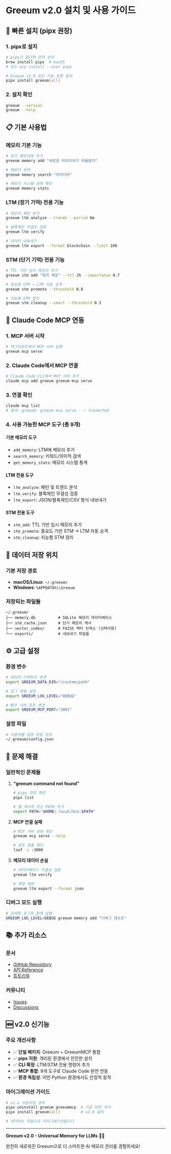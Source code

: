 # Greeum v2.0 설치 및 사용 가이드

## 🚀 빠른 설치 (pipx 권장)

### 1. pipx로 설치
```bash
# pipx가 없다면 먼저 설치
brew install pipx  # macOS
# 또는 pip install --user pipx

# Greeum v2.0 모든 기능 포함 설치
pipx install greeum[all]
```

### 2. 설치 확인
```bash
greeum --version
greeum --help
```

## 📋 기본 사용법

### 메모리 기본 기능
```bash
# 장기 메모리에 추가
greeum memory add "새로운 아이디어가 떠올랐다"

# 메모리 검색
greeum memory search "아이디어"

# 메모리 시스템 상태 확인
greeum memory stats
```

### LTM (장기 기억) 전용 기능
```bash
# 메모리 패턴 분석
greeum ltm analyze --trends --period 6m

# 블록체인 무결성 검증
greeum ltm verify

# 데이터 내보내기
greeum ltm export --format blockchain --limit 100
```

### STM (단기 기억) 전용 기능
```bash
# TTL 기반 임시 메모리 추가
greeum stm add "회의 메모" --ttl 2h --importance 0.7

# 중요한 STM → LTM 자동 승격
greeum stm promote --threshold 0.8

# 지능형 STM 정리
greeum stm cleanup --smart --threshold 0.3
```

## 🔗 Claude Code MCP 연동

### 1. MCP 서버 시작
```bash
# 백그라운드에서 MCP 서버 실행
greeum mcp serve
```

### 2. Claude Code에서 MCP 연결
```bash
# Claude Code CLI에서 MCP 서버 추가
claude mcp add greeum greeum mcp serve
```

### 3. 연결 확인
```bash
claude mcp list
# 결과: greeum: greeum mcp serve - ✓ Connected
```

### 4. 사용 가능한 MCP 도구 (총 9개)

#### 기본 메모리 도구
- `add_memory`: LTM에 메모리 추가
- `search_memory`: 키워드/의미적 검색  
- `get_memory_stats`: 메모리 시스템 통계

#### LTM 전용 도구
- `ltm_analyze`: 패턴 및 트렌드 분석
- `ltm_verify`: 블록체인 무결성 검증
- `ltm_export`: JSON/블록체인/CSV 형식 내보내기

#### STM 전용 도구  
- `stm_add`: TTL 기반 임시 메모리 추가
- `stm_promote`: 중요도 기반 STM → LTM 자동 승격
- `stm_cleanup`: 지능형 STM 정리

## 📁 데이터 저장 위치

### 기본 저장 경로
- **macOS/Linux**: `~/.greeum/`
- **Windows**: `%APPDATA%\\Greeum`

### 저장되는 파일들
```
~/.greeum/
├── memory.db          # SQLite 메모리 데이터베이스
├── stm_cache.json     # 단기 메모리 캐시
├── vector_index/      # FAISS 벡터 인덱스 (선택사항)
└── exports/           # 내보내기 파일들
```

## ⚙️ 고급 설정

### 환경 변수
```bash
# 데이터 디렉토리 변경
export GREEUM_DATA_DIR="/custom/path"

# 로그 레벨 설정
export GREEUM_LOG_LEVEL="DEBUG"

# MCP 서버 포트 변경
export GREEUM_MCP_PORT="3001"
```

### 설정 파일
```bash
# 사용자별 설정 파일 위치
~/.greeum/config.json
```

## 🔧 문제 해결

### 일반적인 문제들

1. **"greeum command not found"**
   ```bash
   # pipx 경로 확인
   pipx list
   
   # 쉘 재시작 또는 PATH 추가
   export PATH="$HOME/.local/bin:$PATH"
   ```

2. **MCP 연결 실패**
   ```bash
   # MCP 서버 상태 확인
   greeum mcp serve --help
   
   # 포트 충돌 확인
   lsof -i :3000
   ```

3. **메모리 데이터 손실**
   ```bash
   # 데이터베이스 무결성 검증
   greeum ltm verify
   
   # 백업 복원
   greeum ltm export --format json
   ```

### 디버그 모드 실행
```bash
# 상세한 로그와 함께 실행
GREEUM_LOG_LEVEL=DEBUG greeum memory add "디버그 테스트"
```

## 📚 추가 리소스

### 문서
- [GitHub Repository](https://github.com/DryRainEnt/Greeum)
- [API Reference](./docs/api-reference.md)
- [튜토리얼](./docs/tutorials.md)

### 커뮤니티
- [Issues](https://github.com/DryRainEnt/Greeum/issues)
- [Discussions](https://github.com/DryRainEnt/Greeum/discussions)

## 🆕 v2.0 신기능

### 주요 개선사항
- ✅ **단일 패키지**: Greeum + GreeumMCP 통합
- ✅ **pipx 지원**: 격리된 환경에서 안전한 설치
- ✅ **CLI 확장**: LTM/STM 전용 명령어 추가
- ✅ **MCP 통합**: 9개 도구로 Claude Code 완전 연동
- ✅ **환경 독립성**: 어떤 Python 환경에서도 안정적 동작

### 마이그레이션 가이드
```bash
# v1.x 사용자의 경우
pipx uninstall greeum greeummcp  # 기존 버전 제거
pipx install greeum[all]         # v2.0 설치

# 데이터는 자동으로 마이그레이션됩니다
```

---

**Greeum v2.0 - Universal Memory for LLMs** 🧠✨

완전히 새로워진 Greeum으로 더 스마트한 AI 메모리 관리를 경험하세요!